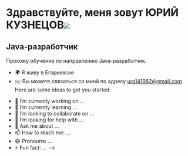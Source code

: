 
Здравствуйте, меня зовут ЮРИЙ КУЗНЕЦОВ![](https://user-images.githubusercontent.com/18350557/176309783-0785949b-9127-417c-8b55-ab5a4333674e.gif)
================================================================================================================================================

Java-разработчик
----------------

Прохожу обучение по направлению Java-разработчик.

*   🌍 Я живу в Егорьевске
*   ✉️ Вы можете связаться со мной по адресу [ura141982@gmail.com](mailto:ura141982@gmail.com)
Here are some ideas to get you started:

- 🔭 I’m currently working on ...
- 🌱 I’m currently learning ...
- 👯 I’m looking to collaborate on ...
- 🤔 I’m looking for help with ...
- 💬 Ask me about ...
- 📫 How to reach me: ...
- 😄 Pronouns: ...
- ⚡ Fun fact: ...
-->
